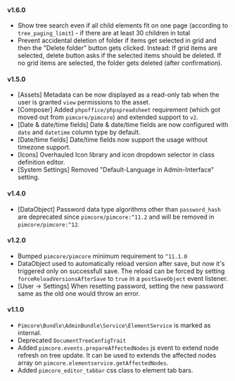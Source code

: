 #### v1.6.0
- Show tree search even if all child elements fit on one page (according to `tree_paging_limit`) - if there are at least 30 children in total
- Prevent accidental deletion of folder if items get selected in grid and then the "Delete folder" button gets clicked. Instead: If grid items are selected, delete button asks if the selected items should be deleted. If no grid items are selected, the folder gets deleted (after confirmation).

#### v1.5.0
- [Assets] Metadata can be now displayed as a read-only tab when the user is granted `view` permissions to the asset.
- [Composer] Added `phpoffice/phpspreadsheet` requirement (which got moved out from `pimcore/pimcore`) and extended support to `v2`.
- [Date & date/time fields] Date & date/time fields are now configured with `date` and `datetime` column type by default.
- [Date/time fields] Date/time fields now support the usage without timezone support.
- [Icons] Overhauled Icon library and icon dropdown selector in class definition editor.
- [System Settings] Removed "Default-Language in Admin-Interface" setting.

#### v1.4.0
- [DataObject] Password data type algorithms other than `password_hash` are deprecated since `pimcore/pimcore:^11.2` and will be removed in `pimcore/pimcore:^12`.

#### v1.2.0
- Bumped `pimcore/pimcore` minimum requirement to `^11.1.0`
- DataObject used to automatically reload version after save, but now it's triggered only on successfull save. The reload can be forced by setting `forceReloadVersionsAfterSave` to `true` in a `postSaveObject` event listener.
- [User -> Settings] When resetting password, setting the new password same as the old one would throw an error.

#### v1.1.0
- `Pimcore\Bundle\AdminBundle\Service\ElementService` is marked as internal.
- Deprecated `DocumentTreeConfigTrait`
- Added `pimcore.events.prepareAffectedNodes` js event to extend node refresh on tree update. It can be used to 
   extends the affected nodes array on `pimcore.elementservice.getAffectedNodes`.
- Added `pimcore_editor_tabbar` css class to element tab bars.
